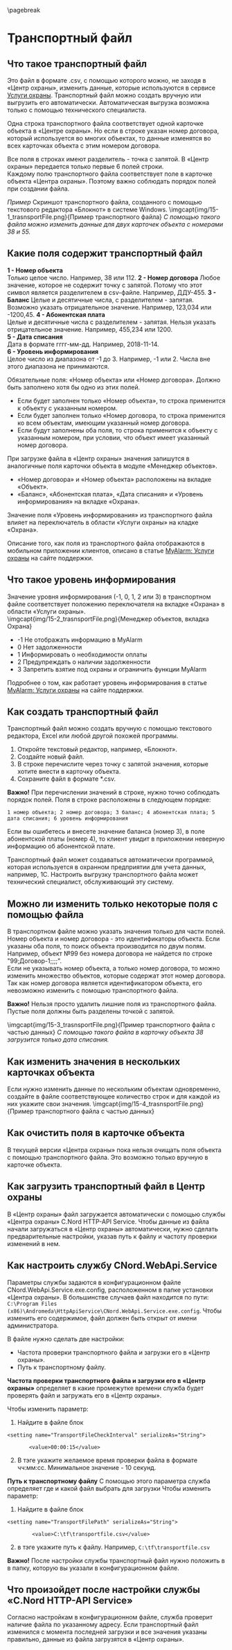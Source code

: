 \pagebreak

# Транспортный файл

## Что такое транспортный файл

Это файл в формате .csv, с помощью которого можно, не заходя в «Центр охраны», изменить данные, которые используются в сервисе [Услуги охраны](https://support.cnord.ru/hc/ru/articles/360018359152). Транспортный файл можно создать вручную или выгрузить его автоматически. Автоматическая выгрузка возможна только с помощью технического специалиста. 

Одна строка транспортного файла соответствует одной карточке объекта в «Центре охраны». Но если в строке указан номер договора, который используется во многих объектах, то данные изменятся во всех карточках объекта с этим номером договора. 

Все поля в строках имеют разделитель - точка с запятой. В «Центр охраны» передается только первые 6 полей строки.   
Каждому полю транспортного файла соответствует поле в карточке объекта «Центра охраны». Поэтому важно соблюдать порядок полей при создании файла.

*Пример*
Скриншот транспортного файла, созданного с помощью текстового редактора «Блокнот» в системе Windows. 
\imgcapt{img/15-1_trasnsportFile.png}{Пример транспортного файла}
*С помощью такого файла можно изменить данные для двух карточек объекта с номерами 38 и 55.*

## Какие поля содержит транспортный файл

**1 - Номер объекта**  
Только целое число. Например, 38 или 112.
**2 - Номер договора**
Любое значение, которое не содержит точку с запятой. Потому что этот символ является разделителем в csv-файле. Например, ДДУ-455.
**3 - Баланс**
Целые и десятичные числа, с разделителем - запятая. Возможно указать отрицательное значение. Например, 123,034 или -1200,45.
**4 - Абонентская плата**   
Целые и десятичные числа с разделителем - запятая. Нельзя указать отрицательное значение. Например, 455,234 или 1200.   
**5 - Дата списания**   
Дата в формате гггг-мм-дд. Например, 2018-11-14.   
**6 - Уровень информирования**   
Целое число из диапазона от -1 до 3. Например, -1 или 2. Числа вне этого диапазона не принимаются.   

Обязательные поля: «Номер объекта» или «Номер договора». Должно быть заполнено хотя бы одно из этих полей. 

* Если будет заполнен только «Номер объекта», то строка применится к объекту с указанным номером.
* Если будет заполнен только «Номер договора, то строка применится ко всем объектам, имеющим указанный номер договора.
* Если будут заполнены оба поля, то строка применится к объекту с указанным номером, при условии, что объект имеет указанный номер договора.

При загрузке файла в «Центр охраны» значения запишутся в аналогичные поля карточки объекта в модуле «Менеджер объектов».

- «Номер договора» и «Номер объекта» расположены на вкладке «Объект». 
- «Баланс», «Абонентская плата», «Дата списания» и «Уровень информирования» на вкладке «Охрана».
  
Значение поля «Уровень информирования» из транспортного файла влияет на переключатель в области «Услуги охраны» на кладке «Охрана».

Описание того, как поля из транспортного файла отображаются в мобильном приложении клиентов, описано в статье [MyAlarm: Услуги охраны](https://support.cnord.ru/hc/ru/articles/360018359152) на сайте поддержки.

## Что такое уровень информирования

Значение уровня информирования (-1, 0, 1, 2 или 3)  в транспортном файле соответствует положению переключателя на вкладке «Охрана» в области «Услуги охраны».   
\imgcapt{img/15-2_trasnsportFile.png}{Менеджер объектов, вкладка Охрана}

- -1 Не отображать информацию в MyAlarm
- 0 Нет задолженности
- 1 Информировать о необходимости оплаты
- 2 Предупреждать о наличии задолженности
- 3 Запретить взятие под охраны и ограничить функции MyAlarm

Подробнее о том, как работает уровень информирования в статье [MyAlarm: Услуги охраны](https://support.cnord.ru/hc/ru/articles/360018359152) на сайте поддержки.

## Как создать транспортный файл

Транспортный файл можно создать вручную с помощью текстового редактора, Excel или любой другой похожей программы.

1. Откройте текстовый редактор, например, «Блокнот».
2. Создайте новый файл.
3. В строке перечислите через точку с запятой значения, которые хотите внести в карточку объекта.
4. Сохраните файл в формате *.csv.

**Важно!** При перечислении значений в строке, нужно точно соблюдать порядок полей. Поля в строке расположены в следующем порядке:

`1 номер объекта; 2 номер договора; 3 баланс; 4 абонентская плата; 5 дата списания; 6 уровень информирования`

Если вы ошибетесь и внесете значение баланса (номер 3), в поле абонентской платы (номер 4), то клиент увидит в приложении неверную информацию об абонентской плате.

Транспортный файл может создаваться автоматически программой, которая используется в охранном предприятии для учета данных, например, 1С. Настроить выгрузку транспортного файла может технический специалист, обслуживающий эту систему.

## Можно ли изменить только некоторые поля с помощью файла

В транспортном файле можно указать значения только для части полей.   
Номер объекта и номер договора - это идентификаторы объекта. Если указаны оба поля, то поиск объекта производится по двум полям. Например, объект №99 без номера договора не найдется по строке "99;Договор-1;;;;".  
Если не указывать номер объекта,  а только номер договора, то можно изменить множество объектов, которые содержат этот номер договора. Так как номер договора является идентификатором объекта, его невозможно изменить с помощью транспортного файла.  

**Важно!** Нельзя просто удалить лишние поля из транспортного файла. Пустые поля должны быть разделены точкой с запятой.

\imgcapt{img/15-3_trasnsportFile.png}{Пример транспортного файла с частью данных}
*C помощью такого файла в карточку объекта 38 загрузится только дата списания.*

## Как изменить значения в нескольких карточках объекта

Если нужно изменить данные по нескольким объектам одновременно, создайте в файле соответствующее количество строк и для каждой из них укажите свои значения.
\imgcapt{img/15-4_trasnsportFile.png}{Пример транспортного файла с частью данных}

## Как очистить поля в карточке объекта

В текущей версии «Центра охраны» пока нельзя очищать поля объекта с помощью транспортного файла. Это возможно только вручную в карточке объекта.

## Как загрузить транспортный файл в Центр охраны

В «Центр охраны» файл загружается автоматически с помощью службы «Центра охраны» C.Nord HTTP-API Service. Чтобы данные из файла начали загружаться в «Центр охраны» автоматически, нужно сделать предварительные настройки, указав путь к файлу и частоту проверки изменений в нем.

## Как настроить службу CNord.WebApi.Service

Параметры службы задаются в конфигурационном файле CNord.WebApi.Service.exe.config, расположенном в папке установки «Центра охраны». В большинстве случаев файл находится по пути: `C:\Program Files (x86)\Andromeda\HttpApiService\CNord.WebApi.Service.exe.config`.
Чтобы изменить его содержимое, файл должен быть открыт от имени администратора.

В файле нужно сделать две настройки:

- Частота проверки транспортного файла и загрузки его в «Центр охраны».
- Путь к транспортному файлу.

**Частота проверки транспортного файла и загрузки его в «Центр охраны»** определяет в какие промежутке времени служба будет проверять файл и загружать его в «Центр охраны».

Чтобы изменить параметр:
1. Найдите в файле блок

```
<setting name="TransportFileCheckInterval" serializeAs="String">
 
       <value>00:00:15</value>
```

2. В тэге <value> укажите желаемое время проверки файла в формате чч:мм:сс. Минимальное значение - 10 секунд.

**Путь к транспортному файлу**
С помощью этого параметра служба определяет где и какой файл выбрать для загрузки
Чтобы изменить параметр:
1. Найдите в файле блок

```
<setting name="TransportFilePath" serializeAs="String">

        <value>C:\tf\transportfile.csv</value>
```

2. в тэге <value> укажите путь к файлу. Например, `C:\tf\transportfile.csv`

**Важно!** После настройки службы транспортный файл нужно положить в в папку, которую вы указали в конфигурационном файле.

## Что произойдет после настройки службы «C.Nord HTTP-API Service»

Согласно настройкам в конфигурационном файле, служба проверит наличие файла по указанному адресу. Если транспортный файл изменился с момента последней загрузки и все значения указаны правильно, данные из файла загрузятся в «Центр охраны».
